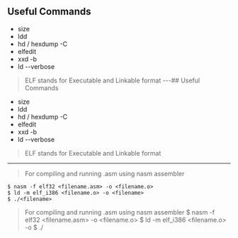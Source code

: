## Useful Commands

* size
* ldd
* hd / hexdump -C 
* elfedit
* xxd -b
* ld --verbose

> ELF stands for Executable and Linkable format
---## Useful Commands

* size
* ldd
* hd / hexdump -C
* elfedit
* xxd -b
* ld --verbose

> ELF stands for Executable and Linkable format

----
> For compiling and running .asm using nasm assembler

    $ nasm -f elf32 <filename.asm> -o <filename.o>
    $ ld -m elf_i386 <filename.o> -o <filename>
    $ ./<filename>

> For compiling and running .asm using nasm assembler
    $ nasm -f elf32 <filename.asm> -o <filename.o>
    $ ld -m elf_i386 <filename.o> -o <filename>
    $ ./<filename>
